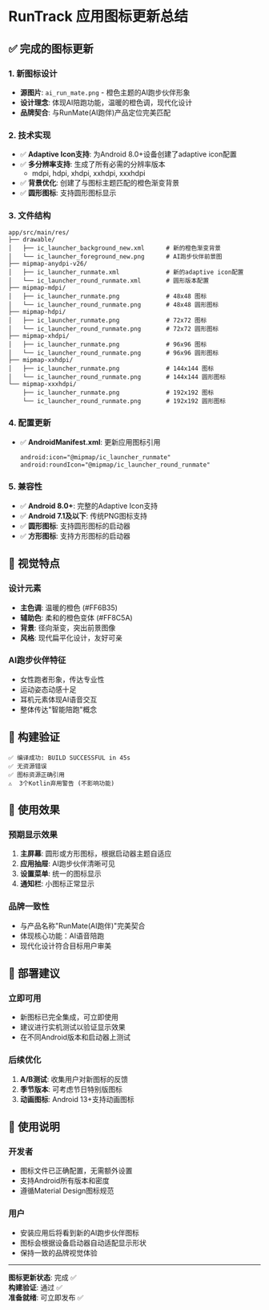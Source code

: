 # RunTrack 应用图标更新总结

## ✅ 完成的图标更新

### 1. 新图标设计
- **源图片**: `ai_run_mate.png` - 橙色主题的AI跑步伙伴形象
- **设计理念**: 体现AI陪跑功能，温暖的橙色调，现代化设计
- **品牌契合**: 与RunMate(AI跑伴)产品定位完美匹配

### 2. 技术实现
- ✅ **Adaptive Icon支持**: 为Android 8.0+设备创建了adaptive icon配置
- ✅ **多分辨率支持**: 生成了所有必需的分辨率版本
  - mdpi, hdpi, xhdpi, xxhdpi, xxxhdpi
- ✅ **背景优化**: 创建了与图标主题匹配的橙色渐变背景
- ✅ **圆形图标**: 支持圆形图标显示

### 3. 文件结构

```
app/src/main/res/
├── drawable/
│   ├── ic_launcher_background_new.xml      # 新的橙色渐变背景
│   └── ic_launcher_foreground_new.png      # AI跑步伙伴前景图
├── mipmap-anydpi-v26/
│   ├── ic_launcher_runmate.xml             # 新的adaptive icon配置
│   └── ic_launcher_round_runmate.xml       # 圆形版本配置
├── mipmap-mdpi/
│   ├── ic_launcher_runmate.png             # 48x48 图标
│   └── ic_launcher_round_runmate.png       # 48x48 圆形图标
├── mipmap-hdpi/
│   ├── ic_launcher_runmate.png             # 72x72 图标
│   └── ic_launcher_round_runmate.png       # 72x72 圆形图标
├── mipmap-xhdpi/
│   ├── ic_launcher_runmate.png             # 96x96 图标
│   └── ic_launcher_round_runmate.png       # 96x96 圆形图标
├── mipmap-xxhdpi/
│   ├── ic_launcher_runmate.png             # 144x144 图标
│   └── ic_launcher_round_runmate.png       # 144x144 圆形图标
└── mipmap-xxxhdpi/
    ├── ic_launcher_runmate.png             # 192x192 图标
    └── ic_launcher_round_runmate.png       # 192x192 圆形图标
```

### 4. 配置更新
- ✅ **AndroidManifest.xml**: 更新应用图标引用
  ```xml
  android:icon="@mipmap/ic_launcher_runmate"
  android:roundIcon="@mipmap/ic_launcher_round_runmate"
  ```

### 5. 兼容性
- ✅ **Android 8.0+**: 完整的Adaptive Icon支持
- ✅ **Android 7.1及以下**: 传统PNG图标支持
- ✅ **圆形图标**: 支持圆形图标的启动器
- ✅ **方形图标**: 支持方形图标的启动器

## 🎨 视觉特点

### 设计元素
- **主色调**: 温暖的橙色 (#FF6B35)
- **辅助色**: 柔和的橙色变体 (#FF8C5A)
- **背景**: 径向渐变，突出前景图像
- **风格**: 现代扁平化设计，友好可亲

### AI跑步伙伴特征
- 女性跑者形象，传达专业性
- 运动姿态动感十足
- 耳机元素体现AI语音交互
- 整体传达"智能陪跑"概念

## 🔧 构建验证

```
✅ 编译成功: BUILD SUCCESSFUL in 45s
✅ 无资源错误
✅ 图标资源正确引用
⚠️  3个Kotlin弃用警告 (不影响功能)
```

## 📱 使用效果

### 预期显示效果
1. **主屏幕**: 圆形或方形图标，根据启动器主题自适应
2. **应用抽屉**: AI跑步伙伴清晰可见
3. **设置菜单**: 统一的图标显示
4. **通知栏**: 小图标正常显示

### 品牌一致性
- 与产品名称"RunMate(AI跑伴)"完美契合
- 体现核心功能：AI语音陪跑
- 现代化设计符合目标用户审美

## 🚀 部署建议

### 立即可用
- 新图标已完全集成，可立即使用
- 建议进行实机测试以验证显示效果
- 在不同Android版本和启动器上测试

### 后续优化
1. **A/B测试**: 收集用户对新图标的反馈
2. **季节版本**: 可考虑节日特别版图标
3. **动画图标**: Android 13+支持动画图标

## 📝 使用说明

### 开发者
- 图标文件已正确配置，无需额外设置
- 支持Android所有版本和密度
- 遵循Material Design图标规范

### 用户
- 安装应用后将看到新的AI跑步伙伴图标
- 图标会根据设备启动器自动适配显示形状
- 保持一致的品牌视觉体验

---

**图标更新状态**: 完成 ✅  
**构建验证**: 通过 ✅  
**准备就绪**: 可立即发布 ✅